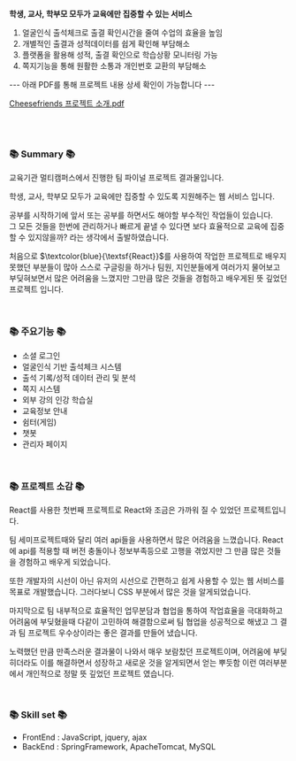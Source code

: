 **학생, 교사, 학부모 모두가 교육에만 집중할 수 있는 서비스**

1. 얼굴인식 출석체크로 출결 확인시간을 줄여 수업의 효율을 높임
2. 개별적인 출결과 성적데이터를 쉽게 확인해 부담해소
3. 플랫폼을 활용해 성적, 출결 확인으로 학습상황 모니터링 가능
4. 쪽지기능을 통해 원활한 소통과 개인번호 교환의 부담해소
   
--- 아래 PDF를 통해 프로젝트 내용 상세 확인이 가능합니다 ---

[Cheesefriends 프로젝트 소개.pdf](https://github.com/onlyoy/Project_Cheesefriends-front/files/11857013/default.pdf)


<br/><br/>
<h3>📚 Summary 📚</h3>
교육기관 멀티캠퍼스에서 진행한 팀 파이널 프로젝트 결과물입니다.

학생, 교사, 학부모 모두가 교육에만 집중할 수 있도록 지원해주는 웹 서비스 입니다.

공부를 시작하기에 앞서 또는 공부를 하면서도 해야할 부수적인 작업들이 있습니다. <br/>
그 모든 것들을 한번에 관리하거나 빠르게 끝낼 수 있다면 보다 효율적으로 교육에 집중할 수 있지않을까? 라는 생각에서 출발하였습니다.

처음으로 $\textcolor{blue}{\textsf{React}}$를 사용하여 작업한 프로젝트로 배우지 못했던 부분들이 많아
스스로 구글링을 하거나 팀원, 지인분들에게 여러가지 물어보고 부딪혀보면서 많은 어려움을 느꼈지만 
그만큼 많은 것들을 경험하고 배우게된 뜻 깊었던 프로젝트 입니다.

<br/>
<h3>📚 주요기능 📚</h3>
<ul>
   <li>소셜 로그인</li>
   <li>얼굴인식 기반 출석체크 시스템</li>
   <li>출석 기록/성적 데이터 관리 및 분석</li>
   <li>쪽지 시스템</li>
   <li>외부 강의 인강 학습실</li>
   <li>교육정보 안내</li>
   <li>쉼터(게임)</li>
   <li>챗봇</li>
   <li>관리자 페이지</li>
</ul>

<br/>
<h3>📚 프로젝트 소감 📚</h3>

React를 사용한 첫번째 프로젝트로 React와 조금은 가까워 질 수 있었던 프로젝트입니다.

팀 세미프로젝트때와 달리 여러 api들을 사용하면서 많은 어려움을 느꼈습니다. 
React에 api를 적용할 때 버전 충돌이나 정보부족등으로 고행을 겪었지만 그 만큼 많은 것들을 경험하고 배우게 되었습니다.

또한 개발자의 시선이 아닌 유저의 시선으로 간편하고 쉽게 사용할 수 있는 웹 서비스를 목표로 개발했습니다.
그러다보니 CSS 부분에서 많은 것을 알게되었습니다.

마지막으로 팀 내부적으로 효율적인 업무분담과 협업을 통하여 작업효율을 극대화하고 어려움에 부딪혔을때 
다같이 고민하여 해결함으로써 팀 협업을 성공적으로 해냈고
그 결과 팀 프로젝트 우수상이라는 좋은 결과를 만들어 냈습니다.

노력했던 만큼 만족스러운 결과물이 나와서 매우 보람찼던 프로젝트이며,
어려움에 부딪히더라도 이를 해결하면서 성장하고 새로운 것을 알게되면서 얻는 뿌듯함
이런 여러부분에서 개인적으로 정말 뜻 깊었던 프로젝트 였습니다.

<br/>
<h3>📚 Skill set 📚</h3>
<ul>
   <li>FrontEnd : JavaScript, jquery, ajax</li>
   <li>BackEnd : SpringFramework, ApacheTomcat, MySQL</li>
</ul>
